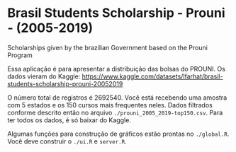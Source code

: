 Brasil Students Scholarship - Prouni - (2005-2019)
==================================================

Scholarships given by the brazilian Government based on the Prouni
Program

Essa aplicação é para apresentar a distribuição das bolsas do PROUNI. Os
dados vieram do Kaggle:
<https://www.kaggle.com/datasets/lfarhat/brasil-students-scholarship-prouni-20052019>

O número total de registros é 2692540. Você está recebendo uma amostra
com 5 estados e os 150 cursos mais frequentes neles. Dados filtrados
conforme descrito então no arquivo `./prouni_2005_2019-top150.csv`. Para
ter todos os dados, é só baixar do Kaggle.

Algumas funções para construção de gráficos estão prontas no
`./global.R`. Você deve construir o `./ui.R` e `server.R`.
